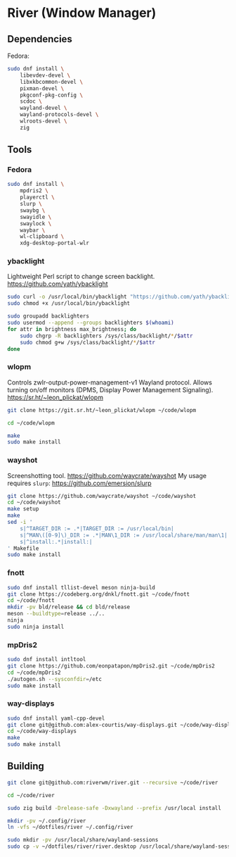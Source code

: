 # River (Window Manager)

## Dependencies

Fedora:

```sh
sudo dnf install \
	libevdev-devel \
	libxkbcommon-devel \
	pixman-devel \
	pkgconf-pkg-config \
	scdoc \
	wayland-devel \
	wayland-protocols-devel \
	wlroots-devel \
	zig
```

## Tools

### Fedora

```sh
sudo dnf install \
	mpdris2 \
	playerctl \
	slurp \
	swaybg \
	swayidle \
	swaylock \
	waybar \
	wl-clipboard \
	xdg-desktop-portal-wlr
```

### ybacklight

Lightweight Perl script to change screen backlight.
<https://github.com/yath/ybacklight>

```sh
sudo curl -o /usr/local/bin/ybacklight "https://github.com/yath/ybacklight/raw/ac3067350618bd9f95bb8fac678e6bdfff74a7e0/ybacklight"
sudo chmod +x /usr/local/bin/ybacklight

sudo groupadd backlighters
sudo usermod --append --groups backlighters $(whoami)
for attr in brightness max_brightness; do
	sudo chgrp -R backlighters /sys/class/backlight/*/$attr
	sudo chmod g+w /sys/class/backlight/*/$attr
done
```

### wlopm

Controls zwlr-output-power-management-v1 Wayland protocol. Allows turning
on/off monitors (DPMS, Display Power Management Signaling).
<https://sr.ht/~leon_plickat/wlopm>

```sh
git clone https://git.sr.ht/~leon_plickat/wlopm ~/code/wlopm

cd ~/code/wlopm

make
sudo make install
```

### wayshot

Screenshotting tool. <https://github.com/waycrate/wayshot>
My usage requires `slurp`: <https://github.com/emersion/slurp>

```sh
git clone https://github.com/waycrate/wayshot ~/code/wayshot
cd ~/code/wayshot
make setup
make
sed -i '
	s|^TARGET_DIR := .*|TARGET_DIR := /usr/local/bin|
	s|^MAN\([0-9]\)_DIR := .*|MAN\1_DIR := /usr/local/share/man/man\1|
	s|^install:.*|install:|
' Makefile
sudo make install
```

### fnott

```sh
sudo dnf install tllist-devel meson ninja-build
git clone https://codeberg.org/dnkl/fnott.git ~/code/fnott
cd ~/code/fnott
mkdir -pv bld/release && cd bld/release
meson --buildtype=release ../..
ninja
sudo ninja install
```

### mpDris2

```sh
sudo dnf install intltool
git clone https://github.com/eonpatapon/mpDris2.git ~/code/mpDris2
cd ~/code/mpDris2
./autogen.sh --sysconfdir=/etc
sudo make install
```

### way-displays

```sh
sudo dnf install yaml-cpp-devel
git clone git@github.com:alex-courtis/way-displays.git ~/code/way-displays
cd ~/code/way-displays
make
sudo make install
```

## Building

```sh
git clone git@github.com:riverwm/river.git --recursive ~/code/river

cd ~/code/river

sudo zig build -Drelease-safe -Dxwayland --prefix /usr/local install

mkdir -pv ~/.config/river
ln -vfs ~/dotfiles/river ~/.config/river

sudo mkdir -pv /usr/local/share/wayland-sessions
sudo cp -v ~/dotfiles/river/river.desktop /usr/local/share/wayland-sessions/river.desktop
```
